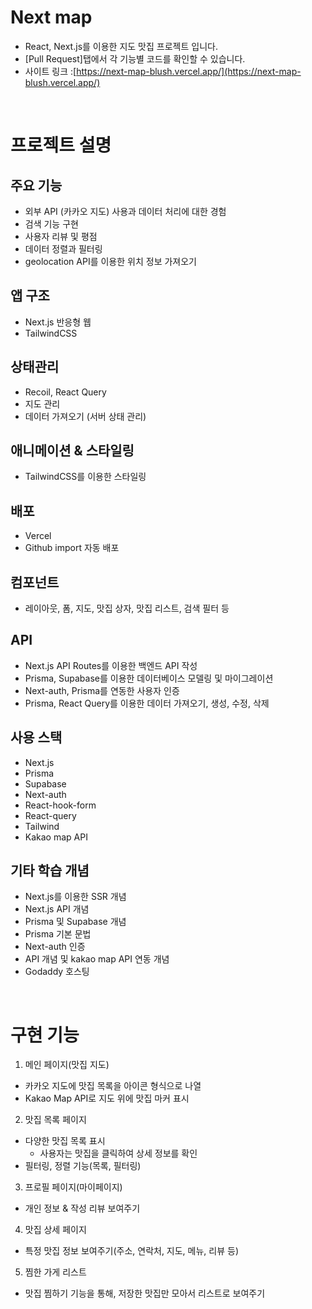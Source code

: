 # Next map

- React, Next.js를 이용한 지도 맛집 프로젝트 입니다.
- [Pull Request]탭에서 각 기능별 코드를 확인할 수 있습니다.
- 사이트 링크 :[https://next-map-blush.vercel.app/](https://next-map-blush.vercel.app/)

<br />

# 프로젝트 설명

## 주요 기능

- 외부 API (카카오 지도) 사용과 데이터 처리에 대한 경험
- 검색 기능 구현
- 사용자 리뷰 및 평점
- 데이터 정렬과 필터링
- geolocation API를 이용한 위치 정보 가져오기

## 앱 구조

- Next.js 반응형 웹
- TailwindCSS

## 상태관리

- Recoil, React Query
- 지도 관리
- 데이터 가져오기 (서버 상태 관리)

## 애니메이션 & 스타일링

- TailwindCSS를 이용한 스타일링

## 배포

- Vercel
- Github import 자동 배포

## 컴포넌트

- 레이아웃, 폼, 지도, 맛집 상자, 맛집 리스트, 검색 필터 등

## API

- Next.js API Routes를 이용한 백엔드 API 작성
- Prisma, Supabase를 이용한 데이터베이스 모델링 및 마이그레이션
- Next-auth, Prisma를 연동한 사용자 인증
- Prisma, React Query를 이용한 데이터 가져오기, 생성, 수정, 삭제

## 사용 스택

- Next.js
- Prisma
- Supabase
- Next-auth
- React-hook-form
- React-query
- Tailwind
- Kakao map API

## 기타 학습 개념

- Next.js를 이용한 SSR 개념
- Next.js API 개념
- Prisma 및 Supabase 개념
- Prisma 기본 문법
- Next-auth 인증
- API 개념 및 kakao map API 연동 개념
- Godaddy 호스팅

<br />

# 구현 기능

1. 메인 페이지(맛집 지도)
  - 카카오 지도에 맛집 목록을 아이콘 형식으로 나열
  - Kakao Map API로 지도 위에 맛집 마커 표시

2. 맛집 목록 페이지
  - 다양한 맛집 목록 표시
      - 사용자는 맛집을 클릭하여 상세 정보를 확인
  - 필터링, 정렬 기능(목록, 필터링)

3. 프로필 페이지(마이페이지)
  - 개인 정보 & 작성 리뷰 보여주기

4. 맛집 상세 페이지
  - 특정 맛집 정보 보여주기(주소, 연락처, 지도, 메뉴, 리뷰 등)

5. 찜한 가게 리스트
- 맛집 찜하기 기능을 통해, 저장한 맛집만 모아서 리스트로 보여주기
